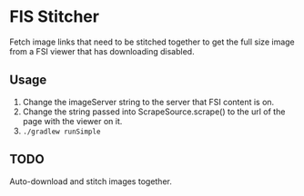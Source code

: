 FIS Stitcher
============

Fetch image links that need to be stitched together to get the full size image from a FSI viewer that has downloading disabled.

Usage
-----
1.  Change the imageServer string to the server that FSI content is on.
2.  Change the string passed into ScrapeSource.scrape() to the url of the page with the viewer on it.
3.  ```./gradlew runSimple```

TODO
----
Auto-download and stitch images together.

